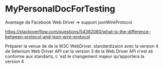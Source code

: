 # MyPersonalDocForTesting

Avantage de Facebook Web Driver => support jsonWireProtocol  

https://stackoverflow.com/questions/54382080/what-is-the-difference-between-protocol-and-json-wire-protocol  

Préparer la venue de de la W3C WebDriver. standardizaion avec la version 4 de Selenium Web Driver API car la version 3 de la Web Driver APi n'est aŝ conforme aux standarts, c 'est le changement majeur qu'apportera la version 4

